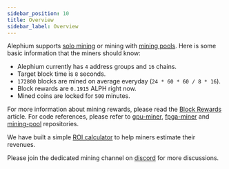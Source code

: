 ```yaml
---
sidebar_position: 10
title: Overview
sidebar_label: Overview
---
```


Alephium supports [solo mining](/mining/solo-mining-guide) or mining
with [mining pools](/mining/pool-mining-guide). Here is some basic
information that the miners should know:

- Alephium currently has `4` address groups and `16` chains.
- Target block time is `8` seconds.
- `172800` blocks are mined on average everyday (`24 * 60 * 60 / 8 * 16`).
- Block rewards are `0.1915` ALPH right now.
- Mined coins are locked for `500` minutes.

For more information about mining rewards, please read the [Block
Rewards](https://medium.com/@alephium/alephium-block-rewards-72d9fb9fde33)
article. 
For code references, please refer to
[gpu-miner](https://github.com/alephium/gpu-miner),
[fpga-miner](https://github.com/alephium/fpga-miner) and
[mining-pool](https://github.com/alephium/mining-pool) repositories.

We have built a simple [ROI calculator](https://alephium.github.io/alph-mining-roi/) to help miners estimate their revenues.

Please join the dedicated mining channel on [discord](https://alephium.org/discord) for
more discussions.
